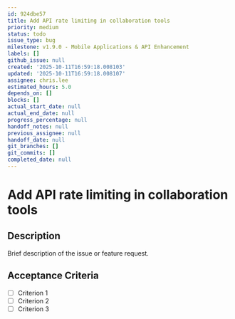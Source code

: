 ```yaml
---
id: 924dbe57
title: Add API rate limiting in collaboration tools
priority: medium
status: todo
issue_type: bug
milestone: v1.9.0 - Mobile Applications & API Enhancement
labels: []
github_issue: null
created: '2025-10-11T16:59:18.008103'
updated: '2025-10-11T16:59:18.008107'
assignee: chris.lee
estimated_hours: 5.0
depends_on: []
blocks: []
actual_start_date: null
actual_end_date: null
progress_percentage: null
handoff_notes: null
previous_assignee: null
handoff_date: null
git_branches: []
git_commits: []
completed_date: null
---
```


# Add API rate limiting in collaboration tools

## Description

Brief description of the issue or feature request.

## Acceptance Criteria

- [ ] Criterion 1
- [ ] Criterion 2
- [ ] Criterion 3
